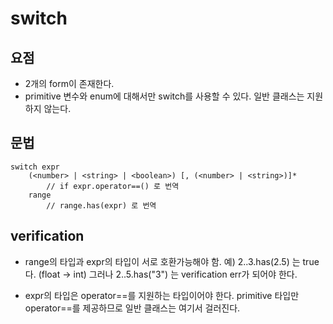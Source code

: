 # switch

## 요점
* 2개의 form이 존재한다.
* primitive 변수와 enum에 대해서만 switch를 사용할 수 있다. 일반 클래스는 지원 하지 않는다.

## 문법
```world
switch expr
    (<number> | <string> | <boolean>) [, (<number> | <string>)]*
        // if expr.operator==() 로 번역
    range
        // range.has(expr) 로 번역
```

## verification
- range의 타입과 expr의 타입이 서로 호환가능해야 함.
    예) 2..3.has(2.5) 는 true다. (float -> int)
    그러나 2..5.has("3") 는 verification err가 되어야 한다.

- expr의 타입은 operator==를 지원하는 타입이어야 한다.
    primitive 타입만 operator==를 제공하므로 일반 클래스는 여기서 걸러진다.
